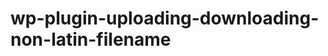 wp-plugin-uploading-downloading-non-latin-filename
==================================================
